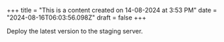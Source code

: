 +++
title = "This is a content created on 14-08-2024 at 3:53 PM"
date = "2024-08-16T06:03:56.098Z"
draft = false
+++

  Deploy the latest version to the staging server.
        